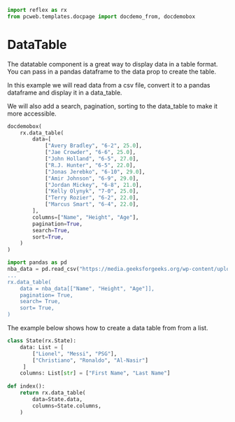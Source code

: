 ```python exec
import reflex as rx
from pcweb.templates.docpage import docdemo_from, docdemobox
```

# DataTable

The datatable component is a great way to display data in a table format.
You can pass in a pandas dataframe to the data prop to create the table.

In this example we will read data from a csv file, convert it to a pandas dataframe and display it in a data_table.

We will also add a search, pagination, sorting to the data_table to make it more accessible.


```python eval
docdemobox(
    rx.data_table(
        data=[
            ["Avery Bradley", "6-2", 25.0],
            ["Jae Crowder", "6-6", 25.0],
            ["John Holland", "6-5", 27.0],
            ["R.J. Hunter", "6-5", 22.0],
            ["Jonas Jerebko", "6-10", 29.0],
            ["Amir Johnson", "6-9", 29.0],
            ["Jordan Mickey", "6-8", 21.0],
            ["Kelly Olynyk", "7-0", 25.0],
            ["Terry Rozier", "6-2", 22.0],
            ["Marcus Smart", "6-4", 22.0],
        ],
        columns=["Name", "Height", "Age"],
        pagination=True,
        search=True,
        sort=True,
    )
)
```

```python
import pandas as pd
nba_data = pd.read_csv("https://media.geeksforgeeks.org/wp-content/uploads/nba.csv")"""
...
rx.data_table(
    data = nba_data[["Name", "Height", "Age"]],
    pagination= True,
    search= True,
    sort= True,
)  
```

The example below shows how to create a data table from from a list.

```python
class State(rx.State):
    data: List = [
        ["Lionel", "Messi", "PSG"],
        ["Christiano", "Ronaldo", "Al-Nasir"]
     ]
    columns: List[str] = ["First Name", "Last Name"]
    
def index():  
    return rx.data_table(
        data=State.data,
        columns=State.columns,
    )   
```
